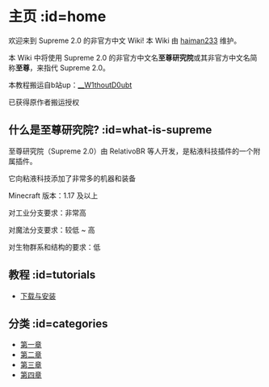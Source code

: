 # 主页 :id=home

欢迎来到 Supreme 2.0 的非官方中文 Wiki! 本 Wiki 由 [haiman233](https://github.com/haiman233) 维护。

本 Wiki 中将使用 Supreme 2.0 的非官方中文名**至尊研究院**或其非官方中文名简称**至尊**，来指代 Supreme 2.0。

本教程搬运自b站up：[__W1thoutD0ubt](https://space.bilibili.com/88179140)

已获得原作者搬运授权

## 什么是至尊研究院? :id=what-is-supreme

至尊研究院（Supreme 2.0）由 RelativoBR 等人开发，是粘液科技插件的一个附属插件。

它向粘液科技添加了非常多的机器和装备

Minecraft 版本：1.17 及以上

对工业分支要求：非常高  

对魔法分支要求：较低 ~ 高  

对生物群系和结构的要求：低  

## 教程 :id=tutorials

- [下载与安装](/Install#Supreme)

## 分类 :id=categories

- [第一章](./Page1)
- [第二章](./Page2)
- [第三章](./Page3)
- [第四章](./Page4)
